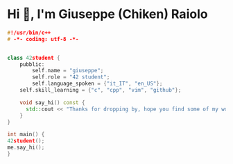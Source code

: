 <h1>Hi 👋, I'm Giuseppe (Chiken) Raiolo</h1>

```cpp
#!/usr/bin/c++
# -*- coding: utf-8 -*-


class 42student {
    pubblic:
        self.name = "giuseppe";
        self.role = "42 student";
        self.language_spoken = {"it_IT", "en_US"};
	self.skill_learning = {"c", "cpp", "vim", "github"};

    void say_hi() const {
      std::cout << "Thanks for dropping by, hope you find some of my work interesting." << std::endl;
    }
}

int main() {
42student();
me.say_hi();
}
```
<!---
graiolo/graiolo is a ✨ special ✨ repository because its `README.md` (this file) appears on your GitHub profile.
You can click the Preview link to take a look at your changes.
--->
